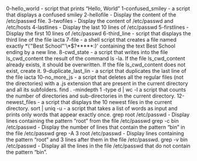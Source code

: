 0-hello_world - script that prints “Hello, World”
1-confused_smiley - a script that displays a confused smiley
2-hellofile - Display the content of the /etc/passwd file.
3-twofiles - Display the content of /etc/passwd and /etc/hosts
4-lastlines - Display the last 10 lines of /etc/passwd
5-firstlines - Display the first 10 lines of /etc/passwd
6-third_line - script that displays the third line of the file iacta
7-file -  a shell script that creates a file named exactly \*\\'"Best School"\'\\*$\?\*\*\*\*\*:)' containing the text Best School ending by a new line.
8-cwd_state -  a script that writes into the file ls_cwd_content the result of the command ls -la. If the file ls_cwd_content already exists, it should be overwritten. If the file ls_cwd_content does not exist, create it.
9-duplicate_last_lin - a script that duplicates the last line of the file iacta
10-no_more_js - a script that deletes all the regular files (not the directories) with a .js extension that are present in the current directory and all its subfolders.
find . -mindepth 1 -type d | wc -l a script that counts the number of directories and sub-directories in the current directory.
12-newest_files - a script that displays the 10 newest files in the current directory.
sort | uniq -u - a script that takes a list of words as input and prints only words that appear exactly once.
grep root /etc/passwd - Display lines containing the pattern “root” from the file /etc/passwd
grep -c bin /etc/passwd - Display the number of lines that contain the pattern “bin” in the file /etc/passwd
grep -A 3 root /etc/passwd - Display lines containing the pattern “root” and 3 lines after them in the file /etc/passwd.
grep -v bin /etc/passwd - Display all the lines in the file /etc/passwd that do not contain the pattern “bin”.
